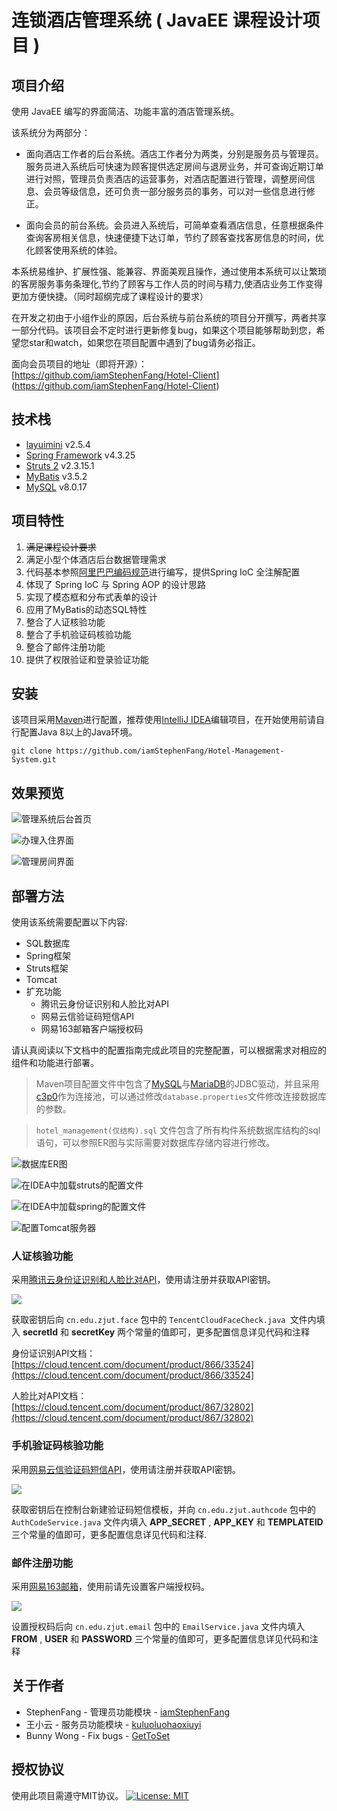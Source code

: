# 连锁酒店管理系统 ( JavaEE 课程设计项目 )
## 项目介绍
使用 JavaEE 编写的界面简洁、功能丰富的酒店管理系统。

该系统分为两部分：

- 面向酒店工作者的后台系统。酒店工作者分为两类，分别是服务员与管理员。服务员进入系统后可快速为顾客提供选定房间与退房业务，并可查询近期订单进行对照，管理员负责酒店的运营事务，对酒店配置进行管理，调整房间信息、会员等级信息，还可负责一部分服务员的事务，可以对一些信息进行修正。

- 面向会员的前台系统。会员进入系统后，可简单查看酒店信息，任意根据条件查询客房相关信息，快速便捷下达订单，节约了顾客查找客房信息的时间，优化顾客使用系统的体验。

本系统易维护、扩展性强、能兼容、界面美观且操作，通过使用本系统可以让繁琐的客房服务事务条理化,节约了顾客与工作人员的时间与精力,使酒店业务工作变得更加方便快捷。（同时超纲完成了课程设计的要求）

在开发之初由于小组作业的原因，后台系统与前台系统的项目分开撰写，两者共享一部分代码。该项目会不定时进行更新修复bug，如果这个项目能够帮助到您，希望您star和watch，如果您在项目配置中遇到了bug请务必指正。

面向会员项目的地址（即将开源）：[https://github.com/iamStephenFang/Hotel-Client]
(https://github.com/iamStephenFang/Hotel-Client)

## 技术栈

- [layuimini](https://github.com/zhongshaofa/layuimini) v2.5.4 
- [Spring Framework](https://mvnrepository.com/artifact/org.springframework) v4.3.25 
- [Struts 2](https://mvnrepository.com/artifact/org.apache.struts/struts2-core) v2.3.15.1
- [MyBatis](https://github.com/mybatis) v3.5.2
- [MySQL](https://dev.mysql.com/doc/relnotes/mysql/8.0/en/news-8-0-17.html) v8.0.17

## 项目特性
1. ~~满足课程设计要求~~
2. 满足小型个体酒店后台数据管理需求
3. 代码基本参照[阿里巴巴编码规范](https://edu.aliyun.com/certification/cldt02)进行编写，提供Spring IoC 全注解配置
4. 体现了 Spring IoC 与 Spring AOP 的设计思路
5. 实现了模态框和分布式表单的设计
6. 应用了MyBatis的动态SQL特性
7. 整合了人证核验功能
8. 整合了手机验证码核验功能
9. 整合了邮件注册功能
10. 提供了权限验证和登录验证功能

## 安装

该项目采用[Maven](https://github.com/apache/maven)进行配置，推荐使用[IntelliJ IDEA](https://www.jetbrains.com/idea/)编辑项目，在开始使用前请自行配置Java 8以上的Java环境。

```
git clone https://github.com/iamStephenFang/Hotel-Management-System.git
```

## 效果预览

![管理系统后台首页](https://s2.ax1x.com/2020/02/10/14itiV.png)

![办理入住界面](https://s2.ax1x.com/2020/02/10/14FEy4.md.png)

![管理房间界面](https://s2.ax1x.com/2020/02/10/14Fpoq.png)

## 部署方法

使用该系统需要配置以下内容:

- SQL数据库
- Spring框架
- Struts框架
- Tomcat
- 扩充功能
    - 腾讯云身份证识别和人脸比对API
    - 网易云信验证码短信API
    - 网易163邮箱客户端授权码

请认真阅读以下文档中的配置指南完成此项目的完整配置，可以根据需求对相应的组件和功能进行部署。

> Maven项目配置文件中包含了[MySQL](https://dev.mysql.com/doc/relnotes/mysql/8.0/en/news-8-0-17.html)与[MariaDB](https://mariadb.org/download)的JDBC驱动，并且采用[c3p0](https://www.mchange.com/projects/c3p0/)作为连接池，可以通过修改`database.properties`文件修改连接数据库的参数。

> `hotel_management(仅结构).sql` 文件包含了所有构件系统数据库结构的sql语句，可以参照ER图与实际需要对数据库存储内容进行修改。

![数据库ER图](https://s2.ax1x.com/2020/02/10/14kPHA.png)

![在IDEA中加载struts的配置文件](https://s2.ax1x.com/2020/02/09/1hlotg.jpg)

![在IDEA中加载spring的配置文件](https://s2.ax1x.com/2020/02/09/1hlHpj.jpg)

![配置Tomcat服务器](https://s2.ax1x.com/2020/02/09/1hlv7T.jpg)

### 人证核验功能

采用[腾讯云身份证识别和人脸比对API](https://cloud.tencent.com/document/product/1007/35921)，使用请注册并获取API密钥。

![](https://s2.ax1x.com/2020/02/09/1h8LjA.jpg)

获取密钥后向 `cn.edu.zjut.face` 包中的 `TencentCloudFaceCheck.java `文件内填入 **secretId** 和 **secretKey** 两个常量的值即可，更多配置信息详见代码和注释

身份证识别API文档：[https://cloud.tencent.com/document/product/866/33524](https://cloud.tencent.com/document/product/866/33524]

人脸比对API文档：[https://cloud.tencent.com/document/product/867/32802](https://cloud.tencent.com/document/product/867/32802)

### 手机验证码核验功能

采用[网易云信验证码短信API](https://dev.yunxin.163.com/docs/product/%E7%9F%AD%E4%BF%A1/%E7%9F%AD%E4%BF%A1%E6%8E%A5%E5%8F%A3%E6%8C%87%E5%8D%97)，使用请注册并获取API密钥。

![](https://s2.ax1x.com/2020/02/09/1hJLwt.jpg)

获取密钥后在控制台新建验证码短信模板，并向 `cn.edu.zjut.authcode` 包中的 `AuthCodeService.java` 文件内填入 **APP_SECRET** , **APP_KEY** 和 **TEMPLATEID** 三个常量的值即可，更多配置信息详见代码和注释.


### 邮件注册功能

采用[网易163邮箱](https://mail.163.com/)，使用前请先设置客户端授权码。

![](https://s2.ax1x.com/2020/02/09/1hNkGT.png)

设置授权码后向 `cn.edu.zjut.email` 包中的 `EmailService.java` 文件内填入 **FROM** , **USER** 和 **PASSWORD** 三个常量的值即可，更多配置信息详见代码和注释

## 关于作者
- StephenFang - 管理员功能模块 - [iamStephenFang](https://github.com/iamStephenFang)
- 王小云 - 服务员功能模块 - [kuluoluohaoxiuyi](https://github.com/kuluoluohaoxiuyi)
- Bunny Wong - Fix bugs - [GetToSet](https://github.com/GetToSet)

## 授权协议
使用此项目需遵守MIT协议。
[![License: MIT](https://img.shields.io/badge/License-MIT-yellow.svg)](https://opensource.org/licenses/MIT)